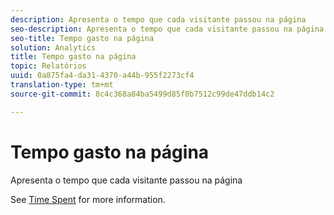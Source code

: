 ```yaml
---
description: Apresenta o tempo que cada visitante passou na página
seo-description: Apresenta o tempo que cada visitante passou na página
seo-title: Tempo gasto na página
solution: Analytics
title: Tempo gasto na página
topic: Relatórios
uuid: 0a875fa4-da31-4370-a44b-955f2273cf4
translation-type: tm+mt
source-git-commit: 8c4c368a84ba5499d85f0b7512c99de47ddb14c2

---
```



# Tempo gasto na página

Apresenta o tempo que cada visitante passou na página

See [Time Spent](/help/components/c-variables/c-metrics/metrics-time-spent.md) for more information.

